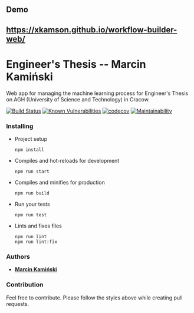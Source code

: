 ## Demo
https://xkamson.github.io/workflow-builder-web/
-----------------------------------------------

# Engineer's Thesis -- Marcin Kamiński
Web app for managing the machine learning process for Engineer's Thesis on AGH (University of Science and Technology) in Cracow.

[![Build Status](https://travis-ci.com/marcinxkaminski/workflow-builder-web.svg?branch=master)](https://travis-ci.com/marcinxkaminski/workflow-builder-web)
 [![Known Vulnerabilities](https://snyk.io/package/npm/snyk/badge.svg)](https://snyk.io/package/npm/snyk)
 [![codecov](https://codecov.io/gh/marcinxkaminski/workflow-builder-web/branch/master/graph/badge.svg)](https://codecov.io/gh/marcinxkaminski/workflow-builder-web)
 [![Maintainability](https://api.codeclimate.com/v1/badges/26033eb268ac5dffe296/maintainability)](https://codeclimate.com/github/marcinxkaminski/workflow-builder-web/maintainability)



### Installing

* Project setup
    ```
    npm install
    ```

* Compiles and hot-reloads for development
    ```
    npm run start
    ```

* Compiles and minifies for production
    ```
    npm run build
    ```

* Run your tests
    ```
    npm run test
    ```

* Lints and fixes files
    ```
    npm run lint
    npm run lint:fix
    ```

### Authors
  * [**Marcin Kamiński**](https://github.com/xkamson)


### Contribution
Feel free to contribute. Please follow the styles above while creating pull requests.

